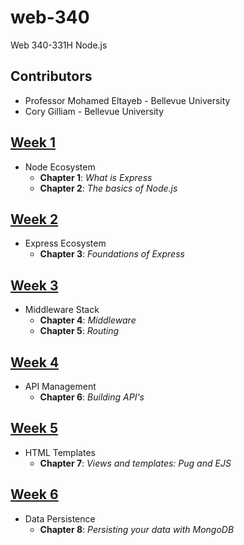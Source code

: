 # web-340
Web 340-331H Node.js

## Contributors

* Professor Mohamed Eltayeb - Bellevue University
* Cory Gilliam - Bellevue University

[Week 1](https://github.com/imaaxa/web-340/tree/master/week-1)
------
* Node Ecosystem
  * **Chapter 1**: *What is Express*
  * **Chapter 2**: *The basics of Node.js*

[Week 2](https://github.com/imaaxa/web-340/tree/master/week-2)
------
* Express Ecosystem
  * **Chapter 3**: *Foundations of Express*

[Week 3](https://github.com/imaaxa/web-340/tree/master/week-3)
------
* Middleware Stack
  * **Chapter 4**: *Middleware*
  * **Chapter 5**: *Routing*

[Week 4](https://github.com/imaaxa/web-340/tree/master/week-4)
------
* API Management
  * **Chapter 6**: *Building API's*

[Week 5](https://github.com/imaaxa/web-340/tree/master/week-5)
------
* HTML Templates
  * **Chapter 7**: *Views and templates: Pug and EJS*

[Week 6](https://github.com/imaaxa/web-340/tree/master/week-5)
------
* Data Persistence
  * **Chapter 8**: *Persisting your data with MongoDB*
